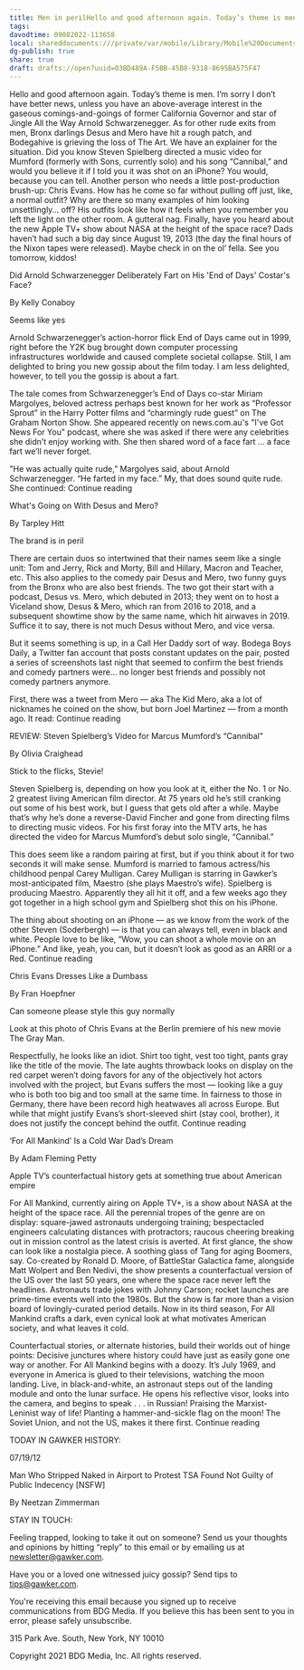 ```yaml
---
title: Men in perilHello and good afternoon again. Today’s theme is men. ‌ ‌ ‌ ‌ ‌ ‌ ‌ ‌ ‌ ‌ ‌ ‌ ‌ ‌ ‌ ‌ ‌ ‌ ‌ ‌ ‌ ‌ ‌ ‌ ‌ ‌ ‌ ‌ ‌ ‌ ‌ ‌ ‌ ‌ ‌ ‌ ‌ ‌ ‌ ‌ ‌ ‌ ‌ ‌ ‌ ‌ ‌ ‌ ‌ ‌ ‌ ‌ ‌ ‌ ‌ ‌ ‌ ‌ ‌ ‌ ‌ ‌ ‌ ‌ ‌ ‌ ‌ ‌ ‌ ‌ ‌ ‌ ‌ ‌ ‌ ‌ ‌ ‌ ‌ ‌ ‌ ‌ ‌ ‌ ‌ ‌ ‌ ‌ ‌ ‌ ‌ ‌ ‌ ‌ ‌ ‌ ‌ ‌ ‌ ‌ ‌ ‌ ‌ ‌ ‌ ‌ ‌ ‌ ‌ ‌ ‌ ‌ ‌ ‌ ‌ ‌ ‌ ‌ ‌ ‌ ‌ ‌ ‌ ‌ ‌ ‌ ‌ ‌ ‌ ‌ ‌ ‌ ‌ ‌ ‌ ‌ ‌ ‌ ‌ ‌ ‌ ‌ ‌ ‌ ‌ ‌ ‌ ‌ ‌ ‌ ‌ ‌ ‌ ‌ ‌ ‌ ‌ ‌ ‌ ‌ ‌ ‌ ‌ ‌ ‌ ‌ ‌ ‌ ‌ ‌ ‌ ‌ ‌ ‌ ‌ ‌ ‌ ‌ ‌ ‌ ‌ ‌ ‌ ‌ ‌ ‌ ‌ ‌ ‌‌ ‌ ‌ ‌ ‌ ‌ ‌ ‌ ‌ ‌ ‌ ‌ ‌ ‌ ‌ ‌ ‌ ‌Welcome to the Gawker Newsletter
tags: 
davodtime: 09082022-113658
local: shareddocuments:///private/var/mobile/Library/Mobile%20Documents/iCloud~md~obsidian/Documents/OBSHIDDIAN/drafts/03BD489A-F5BB-45B8-9318-8695BA575F47.md
dg-publish: true
share: true
draft: drafts://open?uuid=03BD489A-F5BB-45B8-9318-8695BA575F47
---
```


Hello and good afternoon again. Today’s theme is men. I’m sorry I don’t have better news, unless you have an above-average interest in the gaseous comings-and-goings of former California Governor and star of Jingle All the Way Arnold Schwarzenegger. As for other rude exits from men, Bronx darlings Desus and Mero have hit a rough patch, and Bodegahive is grieving the loss of The Art. We have an explainer for the situation. Did you know Steven Spielberg directed a music video for Mumford (formerly with Sons, currently solo) and his song “Cannibal,” and would you believe it if I told you it was shot on an iPhone? You would, because you can tell. Another person who needs a little post-production brush-up: Chris Evans. How has he come so far without pulling off just, like, a normal outfit? Why are there so many examples of him looking unsettlingly… off? His outfits look like how it feels when you remember you left the light on the other room. A gutteral nag. Finally, have you heard about the new Apple TV+ show about NASA at the height of the space race? Dads haven’t had such a big day since August 19, 2013 (the day the final hours of the Nixon tapes were released). Maybe check in on the ol’ fella. See you tomorrow, kiddos!

Did Arnold Schwarzenegger Deliberately Fart on His 'End of Days' Costar's Face?

By Kelly Conaboy

Seems like yes

Arnold Schwarzenegger’s action-horror flick End of Days came out in 1999, right before the Y2K bug brought down computer processing infrastructures worldwide and caused complete societal collapse. Still, I am delighted to bring you new gossip about the film today. I am less delighted, however, to tell you the gossip is about a fart.

The tale comes from Schwarzenegger’s End of Days co-star Miriam Margolyes, beloved actress perhaps best known for her work as “Professor Sprout” in the Harry Potter films and “charmingly rude guest” on The Graham Norton Show. She appeared recently on news.com.au's "I've Got News For You" podcast, where she was asked if there were any celebrities she didn’t enjoy working with. She then shared word of a face fart … a face fart we’ll never forget.

"He was actually quite rude,” Margolyes said, about Arnold Schwarzenegger. “He farted in my face.” My, that does sound quite rude. She continued: Continue reading

What's Going on With Desus and Mero?

By Tarpley Hitt

The brand is in peril

There are certain duos so intertwined that their names seem like a single unit: Tom and Jerry, Rick and Morty, Bill and Hillary, Macron and Teacher, etc. This also applies to the comedy pair Desus and Mero, two funny guys from the Bronx who are also best friends. The two got their start with a podcast, Desus vs. Mero, which debuted in 2013; they went on to host a Viceland show, Desus & Mero, which ran from 2016 to 2018, and a subsequent showtime show by the same name, which hit airwaves in 2019. Suffice it to say, there is not much Desus without Mero, and vice versa.

But it seems something is up, in a Call Her Daddy sort of way. Bodega Boys Daily, a Twitter fan account that posts constant updates on the pair, posted a series of screenshots last night that seemed to confirm the best friends and comedy partners were… no longer best friends and possibly not comedy partners anymore.

First, there was a tweet from Mero — aka The Kid Mero, aka a lot of nicknames he coined on the show, but born Joel Martinez — from a month ago. It read: Continue reading

REVIEW: Steven Spielberg’s Video for Marcus Mumford’s “Cannibal”

By Olivia Craighead

Stick to the flicks, Stevie!

Steven Spielberg is, depending on how you look at it, either the No. 1 or No. 2 greatest living American film director. At 75 years old he’s still cranking out some of his best work, but I guess that gets old after a while. Maybe that’s why he’s done a reverse-David Fincher and gone from directing films to directing music videos. For his first foray into the MTV arts, he has directed the video for Marcus Mumford’s debut solo single, “Cannibal.”

This does seem like a random pairing at first, but if you think about it for two seconds it will make sense. Mumford is married to famous actress/his childhood penpal Carey Mulligan. Carey Mulligan is starring in Gawker’s most-anticipated film, Maestro (she plays Maestro’s wife). Spielberg is producing Maestro. Apparently they all hit it off, and a few weeks ago they got together in a high school gym and Spielberg shot this on his iPhone.

The thing about shooting on an iPhone — as we know from the work of the other Steven (Soderbergh) — is that you can always tell, even in black and white. People love to be like, “Wow, you can shoot a whole movie on an iPhone.” And like, yeah, you can, but it doesn’t look as good as an ARRI or a Red. Continue reading

Chris Evans Dresses Like a Dumbass

By Fran Hoepfner

Can someone please style this guy normally

Look at this photo of Chris Evans at the Berlin premiere of his new movie The Gray Man.

Respectfully, he looks like an idiot. Shirt too tight, vest too tight, pants gray like the title of the movie. The late aughts throwback looks on display on the red carpet weren’t doing favors for any of the objectively hot actors involved with the project, but Evans suffers the most — looking like a guy who is both too big and too small at the same time. In fairness to those in Germany, there have been record high heatwaves all across Europe. But while that might justify Evans’s short-sleeved shirt (stay cool, brother), it does not justify the concept behind the outfit. Continue reading

‘For All Mankind’ Is a Cold War Dad’s Dream

By Adam Fleming Petty

Apple TV’s counterfactual history gets at something true about American empire

For All Mankind, currently airing on Apple TV+, is a show about NASA at the height of the space race. All the perennial tropes of the genre are on display: square-jawed astronauts undergoing training; bespectacled engineers calculating distances with protractors; raucous cheering breaking out in mission control as the latest crisis is averted. At first glance, the show can look like a nostalgia piece. A soothing glass of Tang for aging Boomers, say. Co-created by Ronald D. Moore, of BattleStar Galactica fame, alongside Matt Wolpert and Ben Nedivi, the show presents a counterfactual version of the US over the last 50 years, one where the space race never left the headlines. Astronauts trade jokes with Johnny Carson; rocket launches are prime-time events well into the 1980s. But the show is far more than a vision board of lovingly-curated period details. Now in its third season, For All Mankind crafts a dark, even cynical look at what motivates American society, and what leaves it cold.

Counterfactual stories, or alternate histories, build their worlds out of hinge points: Decisive junctures where history could have just as easily gone one way or another. For All Mankind begins with a doozy. It’s July 1969, and everyone in America is glued to their televisions, watching the moon landing. Live, in black-and-white, an astronaut steps out of the landing module and onto the lunar surface. He opens his reflective visor, looks into the camera, and begins to speak . . . in Russian! Praising the Marxist-Leninist way of life! Planting a hammer-and-sickle flag on the moon! The Soviet Union, and not the US, makes it there first. Continue reading

TODAY IN GAWKER HISTORY:

07/19/12

Man Who Stripped Naked in Airport to Protest TSA Found Not Guilty of Public Indecency [NSFW]

By Neetzan Zimmerman

STAY IN TOUCH:

Feeling trapped, looking to take it out on someone? Send us your thoughts and opinions by hitting “reply” to this email or by emailing us at newsletter@gawker.com.

Have you or a loved one witnessed juicy gossip? Send tips to tips@gawker.com.

You're receiving this email because you signed up to receive communications from BDG Media. If you believe this has been sent to you in error, please safely unsubscribe.

315 Park Ave. South, New York, NY 10010

Copyright 2021 BDG Media, Inc. All rights reserved.